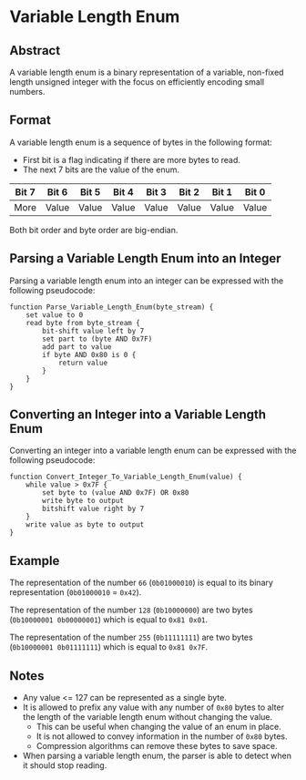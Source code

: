 # Variable Length Enum

## Abstract

A variable length enum is a binary representation of a variable, non-fixed length unsigned integer with the focus on efficiently encoding small numbers.

## Format

A variable length enum is a sequence of bytes in the following format:
- First bit is a flag indicating if there are more bytes to read.
- The next 7 bits are the value of the enum.

| Bit 7 | Bit 6 | Bit 5 | Bit 4 | Bit 3 | Bit 2 | Bit 1 | Bit 0 |
| ----- | ----- | ----- | ----- | ----- | ----- | ----- | ----- |
| More  | Value | Value | Value | Value | Value | Value | Value |

Both bit order and byte order are big-endian.

## Parsing a Variable Length Enum into an Integer

Parsing a variable length enum into an integer can be expressed with the following pseudocode:
```pseudo
function Parse_Variable_Length_Enum(byte_stream) {
    set value to 0 
    read byte from byte_stream {
        bit-shift value left by 7
        set part to (byte AND 0x7F)
        add part to value
        if byte AND 0x80 is 0 {
            return value
        }
    }
}
```


## Converting an Integer into a Variable Length Enum

Converting an integer into a variable length enum can be expressed with the following pseudocode:
```pseudo
function Convert_Integer_To_Variable_Length_Enum(value) {
    while value > 0x7F {
        set byte to (value AND 0x7F) OR 0x80
        write byte to output
        bitshift value right by 7
    }
    write value as byte to output
}
```
## Example

The representation of the number `66` (`0b01000010`) is equal to its binary representation (`0b01000010` = `0x42`).

The representation of the number `128` (`0b10000000`) are two bytes (`0b10000001 0b00000001`) which is equal to `0x81 0x01`. 

The representation of the number `255` (`0b11111111`) are two bytes (`0b10000001 0b01111111`) which is equal to `0x81 0x7F`.

## Notes

- Any value <= 127 can be represented as a single byte.
- It is allowed to prefix any value with any number of `0x80` bytes to alter the length of the variable length enum without changing the value.
  - This can be useful when changing the value of an enum in place.
  - It is not allowed to convey information in the number of `0x80` bytes.
  - Compression algorithms can remove these bytes to save space.
- When parsing a variable length enum, the parser is able to detect when it should stop reading.